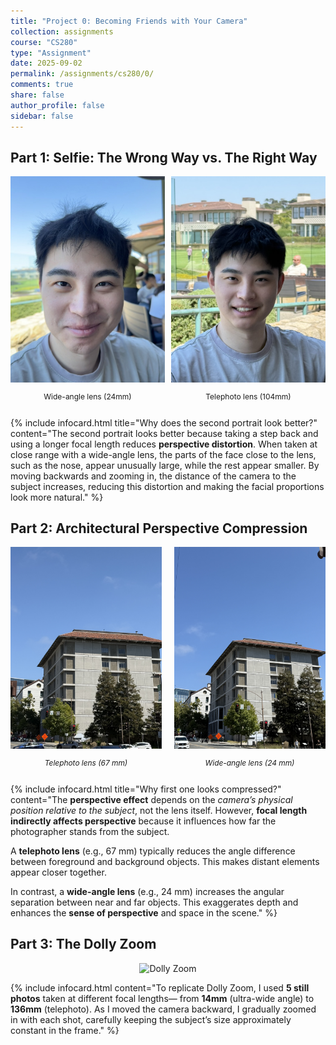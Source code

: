 ```yaml
---
title: "Project 0: Becoming Friends with Your Camera"
collection: assignments
course: "CS280"
type: "Assignment"
date: 2025-09-02
permalink: /assignments/cs280/0/
comments: true
share: false
author_profile: false
sidebar: false
---
```


## Part 1: Selfie: The Wrong Way vs. The Right Way

<div style="display: flex; gap: 10px;">
  <div style="flex: 1;">
    <img src="media/part1_1.jpeg" alt="24mm Wide-Angle Portrait" width="100%">
    <p align="center" style="font-size: 12px;">Wide-angle lens (24mm)</p>
  </div>
  <div style="flex: 1;">
    <img src="media/part1_2.jpeg" alt="104mm Telephoto Portrait" width="100%">
    <p align="center" style="font-size: 12px;">Telephoto lens (104mm)</p>
  </div>
</div>

{% include infocard.html title="Why does the second portrait look better?" content="The second portrait looks better because taking a step back and using a longer focal length reduces <strong>perspective distortion</strong>. When taken at close range with a wide-angle lens, the parts of the face close to the lens, such as the nose, appear unusually large, while the rest appear smaller. By moving backwards and zooming in, the distance of the camera to the subject increases, reducing this distortion and making the facial proportions look more natural." %}


## Part 2: Architectural Perspective Compression

<div style="display: flex; gap: 20px;">
  <div style="flex: 1;">
    <img src="media/part2_1.jpeg" alt="Telephoto lens effect" width="100%">
    <p align="center" style="font-size: 0.85em;"><em>Telephoto lens (67 mm)</em></p>
  </div>
  <div style="flex: 1;">
    <img src="media/part2_2.jpeg" alt="Wide-angle lens effect" width="100%">
    <p align="center" style="font-size: 0.85em;"><em>Wide-angle lens (24 mm)</em></p>
  </div>
</div>

{% include infocard.html title="Why first one looks compressed?" content="The <strong>perspective effect</strong> depends on the <em>camera’s physical position relative to the subject</em>, not the lens itself. However, <strong>focal length indirectly affects perspective</strong> because it influences how far the photographer stands from the subject.

A <strong>telephoto lens</strong> (e.g., 67 mm) typically reduces the angle difference between foreground and background objects. This makes distant elements appear closer together.

In contrast, a <strong>wide-angle lens</strong> (e.g., 24 mm) increases the angular separation between near and far objects. This exaggerates depth and enhances the <strong>sense of perspective</strong> and space in the scene." %}



## Part 3: The Dolly Zoom

<div style="text-align: center; margin-bottom: 10px;">
  <img src="media/part3.GIF" alt="Dolly Zoom" style="max-width: 100%; height: auto;">
</div>

{% include infocard.html content="To replicate Dolly Zoom, I used <strong>5 still photos</strong> taken at different focal lengths— from <strong>14mm</strong> (ultra-wide angle) to <strong>136mm</strong> (telephoto).  As I moved the camera backward, I gradually zoomed in with each shot, carefully keeping the subject’s size approximately constant in the frame." %}